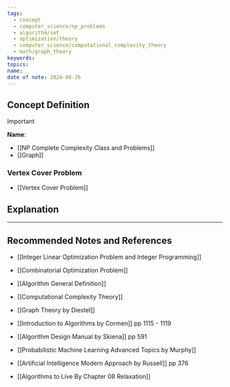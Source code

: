 ```yaml
---
tags:
  - concept
  - computer_science/np_problems
  - algorithm/set
  - optimization/theory
  - computer_science/computational_complexity_theory
  - math/graph_theory
keywords: 
topics: 
name: 
date of note: 2024-08-26
---
```


## Concept Definition

>[!important]
>**Name**: 



- [[NP Complete Complexity Class and Problems]]
- [[Graph]]

### Vertex Cover Problem

- [[Vertex Cover Problem]]


## Explanation






-----------
##  Recommended Notes and References


- [[Integer Linear Optimization Problem and Integer Programming]]
- [[Combinatorial Optimization Problem]]
- [[Algorithm General Definition]]
- [[Computational Complexity Theory]]



- [[Graph Theory by Diestel]]
- [[Introduction to Algorithms by Cormen]] pp 1115 - 1119
- [[Algorithm Design Manual by Skiena]] pp 591
- [[Probabilistic Machine Learning Advanced Topics by Murphy]]
- [[Artificial Intelligence Modern Approach by Russell]] pp 376


- [[Algorithms to Live By Chapter 08 Relaxation]]